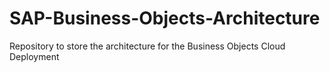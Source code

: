 # SAP-Business-Objects-Architecture
Repository to store the architecture for the Business Objects Cloud Deployment
